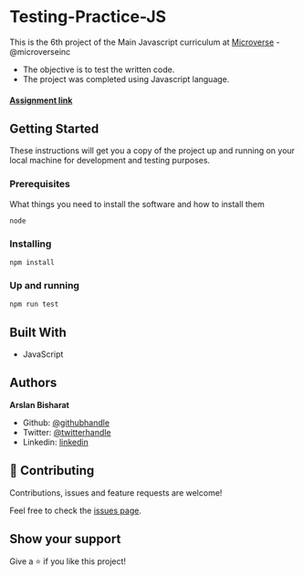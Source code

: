 # Testing-Practice-JS

This is the 6th project of the Main Javascript curriculum at [Microverse](https://www.microverse.org/) - @microverseinc

* The objective is to test the written code.
* The project was completed using Javascript language.

#### [Assignment link](https://www.theodinproject.com/courses/javascript/lessons/testing-practice?ref=lnav)


## Getting Started

These instructions will get you a copy of the project up and running on your local machine for development and testing purposes.

### Prerequisites

What things you need to install the software and how to install them
```
node
```


### Installing
```
npm install 

```


### Up and running
```
npm run test
```
## Built With

- JavaScript


## Authors
**Arslan Bisharat**


- Github: [@githubhandle](https://github.com/arslanbisharat)
- Twitter: [@twitterhandle](https://twitter.com/arslan_bisharat-2020bb156)
- Linkedin: [linkedin](https://www.linkedin.com/in/muhammad-arslan-2020bb156)

## 🤝 Contributing

Contributions, issues and feature requests are welcome!

Feel free to check the [issues page](https://github.com/arslanbisharat/Testing-Practice-JS/issues).

## Show your support

Give a ⭐️ if you like this project!
